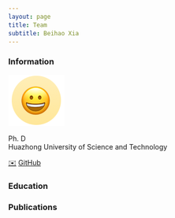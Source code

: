 ```yaml
---
layout: page
title: Team
subtitle: Beihao Xia
---
```

<!--
 * @Author: Conghao Wong
 * @Date: 2023-03-03 17:45:05
 * @LastEditors: Conghao Wong
 * @LastEditTime: 2023-04-28 18:30:16
 * @Description: file content
 * @Github: https://cocoon2wong.github.io
 * Copyright 2023 Conghao Wong, All Rights Reserved.
-->

### Information

<div class="cv_image">
    <div>
        <p></p>
        <img src="/subassets/img/team/beihaoxia.png">
    </div>
    <div>
        <p>
            Ph. D <br/>
            Huazhong University of Science and Technology
        </p>
        <div>
            <a class="btn btn-colorful btn-lg" href="mailto:xbh_hust@hust.edu.cn">✉️</a>
            <a class="btn btn-colorful btn-lg" href="https://github.com/northocean">GitHub</a>
        </div>
    </div>
</div>

### Education

### Publications
